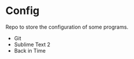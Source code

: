 Config
======

Repo to store the configuration of some programs.

- Git
- Sublime Text 2
- Back in Time
